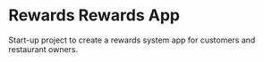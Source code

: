 # Rewards Rewards App
Start-up project to create a rewards system app for customers and restaurant owners.
